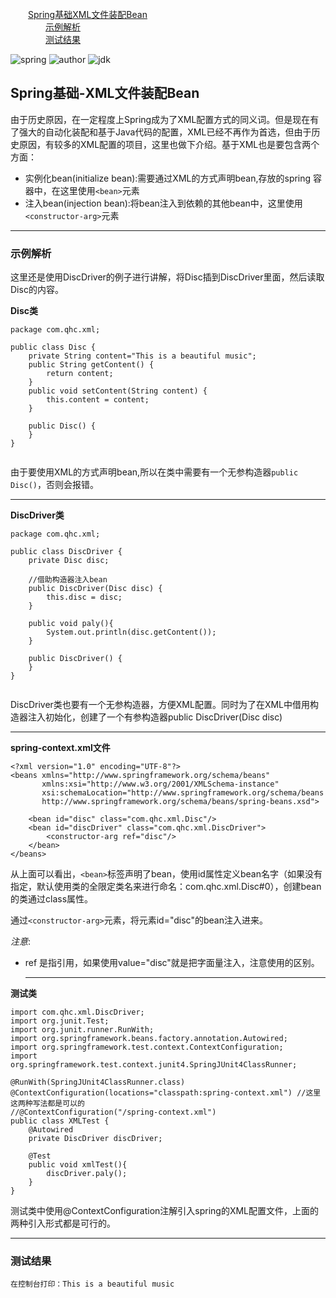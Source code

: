 <nav>
<a href="#"></a><br/>
&emsp;&emsp;<a href="# Spring基础-XML文件装配Bean">Spring基础XML文件装配Bean</a><br/>
&emsp;&emsp;&emsp;&emsp;<a href="# 示例解析">示例解析</a><br/>
&emsp;&emsp;&emsp;&emsp;<a href="# 测试结果">测试结果</a><br/>
</nav>

![spring](https://img.shields.io/badge/spring-5.1.3.RELEASE-brightgreen.svg)     ![author](https://img.shields.io/badge/author-quhaichuan-orange.svg)     ![jdk](https://img.shields.io/badge/jdk->=1.8-blue.svg)

## Spring基础-XML文件装配Bean

由于历史原因，在一定程度上Spring成为了XML配置方式的同义词。但是现在有了强大的自动化装配和基于Java代码的配置，XML已经不再作为首选，但由于历史原因，有较多的XML配置的项目，这里也做下介绍。基于XML也是要包含两个方面：

- 实例化bean(initialize bean):需要通过XML的方式声明bean,存放的spring 容器中，在这里使用`<bean>`元素
- 注入bean(injection bean):将bean注入到依赖的其他bean中，这里使用`<constructor-arg>`元素

---

### 示例解析

这里还是使用DiscDriver的例子进行讲解，将Disc插到DiscDriver里面，然后读取Disc的内容。

**Disc类**

```
package com.qhc.xml;

public class Disc {
    private String content="This is a beautiful music";
    public String getContent() {
        return content;
    }
    public void setContent(String content) {
        this.content = content;
    }

    public Disc() {  
    }
}


```

由于要使用XML的方式声明bean,所以在类中需要有一个无参构造器`public Disc()`，否则会报错。

----

**DiscDriver类**

```
package com.qhc.xml;

public class DiscDriver {
    private Disc disc;

    //借助构造器注入bean
    public DiscDriver(Disc disc) {
        this.disc = disc;
    }

    public void paly(){
        System.out.println(disc.getContent());
    }

    public DiscDriver() {
    }
}


```

DiscDriver类也要有一个无参构造器，方便XML配置。同时为了在XML中借用构造器注入初始化，创建了一个有参构造器public DiscDriver(Disc disc)

---

**spring-context.xml文件**

```
<?xml version="1.0" encoding="UTF-8"?>
<beans xmlns="http://www.springframework.org/schema/beans"
       xmlns:xsi="http://www.w3.org/2001/XMLSchema-instance"
       xsi:schemaLocation="http://www.springframework.org/schema/beans
       http://www.springframework.org/schema/beans/spring-beans.xsd">

    <bean id="disc" class="com.qhc.xml.Disc"/>
    <bean id="discDriver" class="com.qhc.xml.DiscDriver">
        <constructor-arg ref="disc"/>
    </bean>
</beans>
```

从上面可以看出，`<bean>`标签声明了bean，使用id属性定义bean名字（如果没有指定，默认使用类的全限定类名来进行命名：com.qhc.xml.Disc#0），创建bean的类通过class属性。

通过`<constructor-arg>`元素，将元素id="disc"的bean注入进来。

*注意*:

- ref 是指引用，如果使用value="disc"就是把字面量注入，注意使用的区别。

  ---

**测试类**

```
import com.qhc.xml.DiscDriver;
import org.junit.Test;
import org.junit.runner.RunWith;
import org.springframework.beans.factory.annotation.Autowired;
import org.springframework.test.context.ContextConfiguration;
import org.springframework.test.context.junit4.SpringJUnit4ClassRunner;

@RunWith(SpringJUnit4ClassRunner.class)
@ContextConfiguration(locations="classpath:spring-context.xml") //这里这两种写法都是可以的
//@ContextConfiguration("/spring-context.xml")
public class XMLTest {
    @Autowired
    private DiscDriver discDriver;

    @Test
    public void xmlTest(){
        discDriver.paly();
    }
}

```

测试类中使用@ContextConfiguration注解引入spring的XML配置文件，上面的两种引入形式都是可行的。

---

### 测试结果

```
在控制台打印：This is a beautiful music
```





